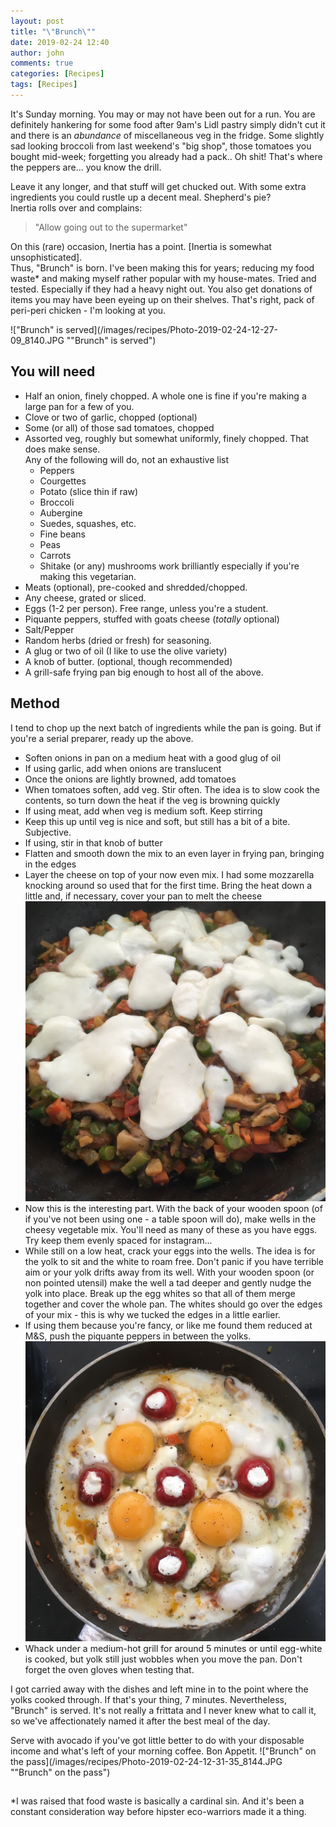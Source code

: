 ```yaml
---
layout: post
title: "\"Brunch\""
date: 2019-02-24 12:40
author: john
comments: true
categories: [Recipes]
tags: [Recipes]
---
```


It's Sunday morning. You may or may not have been out for a run. You are definitely hankering for some food after 9am's Lidl pastry simply didn't cut it and there is an _abundance_ of miscellaneous veg in the fridge. Some slightly sad looking broccoli from last weekend's "big shop", those tomatoes you bought mid-week; forgetting you already had a pack.. Oh shit! That's where the peppers are... you know the drill.

Leave it any longer, and that stuff will get chucked out. With some extra ingredients you could rustle up a decent meal. Shepherd's pie?  
Inertia rolls over and complains:  

> "Allow going out to the supermarket"

On this (rare) occasion, Inertia has a point. [Inertia is somewhat unsophisticated].  
Thus, "Brunch" is born. I've been making this for years; reducing my food waste* and making myself rather popular with my house-mates. Tried and tested. Especially if they had a heavy night out.
You also get donations of items you may have been eyeing up on their shelves. That's right, pack of peri-peri chicken - I'm looking at you.

!["Brunch" is served](/images/recipes/Photo-2019-02-24-12-27-09_8140.JPG ""Brunch" is served")

## **You will need**
* Half an onion, finely chopped. A whole one is fine if you're making a large pan for a few of you.
* Clove or two of garlic, chopped (optional)
* Some (or all) of those sad tomatoes, chopped
* Assorted veg, roughly but somewhat uniformly, finely chopped. That does make sense.  
Any of the following will do, not an exhaustive list
	* Peppers
	* Courgettes
	* Potato (slice thin if raw)
	* Broccoli 
	* Aubergine
	* Suedes, squashes, etc.
	* Fine beans
	* Peas 
	* Carrots 
	* Shitake (or any) mushrooms work brilliantly especially if you're making this vegetarian.
* Meats (optional), pre-cooked and shredded/chopped. 
* Any cheese, grated or sliced.
* Eggs (1-2 per person). Free range, unless you're a student.
* Piquante peppers, stuffed with goats cheese (_totally_ optional)
* Salt/Pepper
* Random herbs (dried or fresh) for seasoning.
* A glug or two of oil (I like to use the olive variety)
* A knob of butter. (optional, though recommended)
* A grill-safe frying pan big enough to host all of the above.

## **Method**
I tend to chop up the next batch of ingredients while the pan is going. But if you're a serial preparer, ready up the above.  

* Soften onions in pan on a medium heat with a good glug of oil
* If using garlic, add when onions are translucent
* Once the onions are lightly browned, add tomatoes
* When tomatoes soften, add veg. Stir often. 
The idea is to slow cook the contents, so turn down the heat if the veg is browning quickly
* If using meat, add when veg is medium soft. Keep stirring
* Keep this up until veg is nice and soft, but still has a bit of a bite. Subjective.
* If using, stir in that knob of butter
* Flatten and smooth down the mix to an even layer in frying pan, bringing in the edges
* Layer the cheese on top of your now even mix. I had some mozzarella knocking around so used that for the first time. Bring the heat down a little and, if necessary, cover your pan to melt the cheese
![Slow fried veg with layer of mozzarella](/images/recipes/Photo-2019-02-24-12-03-56_8135.JPG "Slow fried veg with layer of mozzarella")
* Now this is the interesting part. With the back of your wooden spoon (of if you've not been using one - a table spoon will do), make wells in the cheesy vegetable mix. You'll need as many of these as you have eggs. Try keep them evenly spaced for instagram...
* While still on a low heat, crack your eggs into the wells. The idea is for the yolk to sit and the white to roam free. Don't panic if you have terrible aim or your yolk drifts away from its well. With your wooden spoon (or non pointed utensil) make the well a tad deeper and gently nudge the yolk into place. Break up the egg whites so that all of them merge together and cover the whole pan. The whites should go over the edges of your mix - this is why we tucked the edges in a little earlier.
* If using them because you're fancy, or like me found them reduced at M&S, push the piquante peppers in between the yolks.
![Eggs in wells](/images/recipes/Photo-2019-02-24-12-08-28_8137.JPG "Eggs in wells")
* Whack under a medium-hot grill for around 5 minutes or until egg-white is cooked, but yolk still just wobbles when you move the pan. Don't forget the oven gloves when testing that.  

I got carried away with the dishes and left mine in to the point where the yolks cooked through. If that's your thing, 7 minutes.
Nevertheless, "Brunch" is served. It's not really a frittata and I never knew what to call it, so we've affectionately named it after the best meal of the day.

Serve with avocado if you've got little better to do with your disposable income and what's left of your morning coffee. Bon Appetit. 
!["Brunch" on the pass](/images/recipes/Photo-2019-02-24-12-31-35_8144.JPG ""Brunch" on the pass")




##
*I was raised that food waste is basically a cardinal sin. And it's been a constant consideration way before hipster eco-warriors made it a thing.
